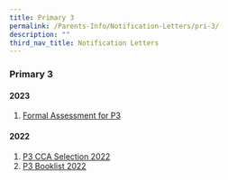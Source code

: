 ```yaml
---
title: Primary 3
permalink: /Parents-Info/Notification-Letters/pri-3/
description: ""
third_nav_title: Notification Letters
---
```

### Primary 3

#### 2023
1. [Formal Assessment for P3](/files/2023/T1/2023%20Formal%20Assessment%20for%20P3%20(Parent%20notification)%20.pdf)

#### 2022
1. [P3 CCA Selection 2022](/files/P3%20CCA%20Selection%202022.pdf)
2. [P3 Booklist 2022](/files/P3%20Booklist%202022.pdf)

